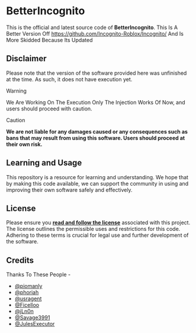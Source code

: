 # BetterIncognito

This is the official and latest source code of **BetterIncognito**. This Is A Better Version Off https://github.com/Incognito-Roblox/Incognito/ And Is More Skidded Because Its Updated

## Disclaimer
Please note that the version of the software provided here was unfinished at the time. As such, it does not have execution yet.

> [!WARNING]  
> We Are Working On The Execution Only The Injection Works Of Now, and users should proceed with caution.

> [!CAUTION]
> **We are not liable for any damages caused or any consequences such as bans that may result from using this software. Users should proceed at their own risk.**

## Learning and Usage
This repository is a resource for learning and understanding. We hope that by making this code available, we can support the community in using and improving their own software safely and effectively.

## License
Please ensure you **[read and follow the license](/LICENSE.md)** associated with this project. The license outlines the permissible uses and restrictions for this code. Adhering to these terms is crucial for legal use and further development of the software.


## Credits
Thanks To These People -
- [@piomanly](https://github.com/piomanly)
- [@phoriah](https://github.com/phoriah)
- [@usragent](https://github.com/usragent)
- [@Ficelloo](https://github.com/Ficelloo)
- [@jLn0n](https://github.com/jLn0n)
- [@Savage3991](https://github.com/Savage3991)
- [@JulesExecutor](https://github.com/JulesExecutor)
